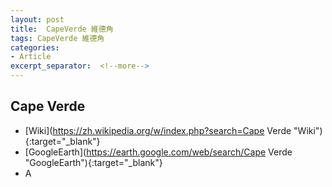 ```yaml
---
layout: post
title:  CapeVerde 維德角
tags: CapeVerde 維德角 
categories:
- Article
excerpt_separator:  <!--more-->
---
```

## Cape Verde 
- [Wiki](https://zh.wikipedia.org/w/index.php?search=Cape Verde "Wiki"){:target="_blank"} 
- [GoogleEarth](https://earth.google.com/web/search/Cape Verde "GoogleEarth"){:target="_blank"} 
- A 

